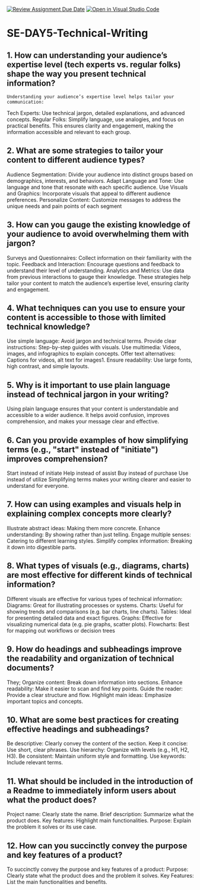 [![Review Assignment Due Date](https://classroom.github.com/assets/deadline-readme-button-22041afd0340ce965d47ae6ef1cefeee28c7c493a6346c4f15d667ab976d596c.svg)](https://classroom.github.com/a/zsAR-pyY)
[![Open in Visual Studio Code](https://classroom.github.com/assets/open-in-vscode-2e0aaae1b6195c2367325f4f02e2d04e9abb55f0b24a779b69b11b9e10269abc.svg)](https://classroom.github.com/online_ide?assignment_repo_id=15708214&assignment_repo_type=AssignmentRepo)
# SE-DAY5-Technical-Writing
## 1. How can understanding your audience’s expertise level (tech experts vs. regular folks) shape the way you present technical information?
    Understanding your audience’s expertise level helps tailor your communication:
Tech Experts: Use technical jargon, detailed explanations, and advanced concepts.
Regular Folks: Simplify language, use analogies, and focus on practical benefits.
This ensures clarity and engagement, making the information accessible and relevant to each group.

## 2. What are some strategies to tailor your content to different audience types?
 Audience Segmentation: Divide your audience into distinct groups based on demographics, interests, and behaviors.
Adapt Language and Tone: Use language and tone that resonate with each specific audience.
Use Visuals and Graphics: Incorporate visuals that appeal to different audience preferences.
Personalize Content: Customize messages to address the unique needs and pain points of each segment

## 3. How can you gauge the existing knowledge of your audience to avoid overwhelming them with jargon?
Surveys and Questionnaires: Collect information on their familiarity with the topic.
Feedback and Interaction: Encourage questions and feedback to understand their level of understanding.
Analytics and Metrics: Use data from previous interactions to gauge their knowledge.
These strategies help tailor your content to match the audience’s expertise level, ensuring clarity and engagement.

## 4. What techniques can you use to ensure your content is accessible to those with limited technical knowledge?
Use simple language: Avoid jargon and technical terms.
Provide clear instructions: Step-by-step guides with visuals.
Use multimedia: Videos, images, and infographics to explain concepts.
Offer text alternatives: Captions for videos, alt text for images1.
Ensure readability: Use large fonts, high contrast, and simple layouts.

## 5. Why is it important to use plain language instead of technical jargon in your writing?
Using plain language ensures that your content is understandable and accessible to a wider audience. It helps avoid confusion, improves comprehension, and makes your message clear and effective.

## 6. Can you provide examples of how simplifying terms (e.g., "start" instead of "initiate") improves comprehension?
Start instead of initiate
Help instead of assist
Buy instead of purchase
Use instead of utilize
Simplifying terms makes your writing clearer and easier to understand for everyone.

## 7. How can using examples and visuals help in explaining complex concepts more clearly?
Illustrate abstract ideas: Making them more concrete.
Enhance understanding: By showing rather than just telling.
Engage multiple senses: Catering to different learning styles.
Simplify complex information: Breaking it down into digestible parts.

## 8. What types of visuals (e.g., diagrams, charts) are most effective for different kinds of technical information?
  Different visuals are effective for various types of technical information:
Diagrams: Great for illustrating processes or systems.
Charts: Useful for showing trends and comparisons (e.g. bar charts, line charts).
Tables: Ideal for presenting detailed data and exact figures.
Graphs: Effective for visualizing numerical data (e.g. pie graphs, scatter plots).
Flowcharts: Best for mapping out workflows or decision trees

## 9. How do headings and subheadings improve the readability and organization of technical documents?
They;
Organize content: Break down information into sections.
Enhance readability: Make it easier to scan and find key points.
Guide the reader: Provide a clear structure and flow.
Highlight main ideas: Emphasize important topics and concepts.

## 10. What are some best practices for creating effective headings and subheadings?
Be descriptive: Clearly convey the content of the section.
Keep it concise: Use short, clear phrases.
Use hierarchy: Organize with levels (e.g., H1, H2, H3).
Be consistent: Maintain uniform style and formatting.
Use keywords: Include relevant terms.

## 11. What should be included in the introduction of a Readme to immediately inform users about what the product does?
Project name: Clearly state the name.
Brief description: Summarize what the product does.
Key features: Highlight main functionalities.
Purpose: Explain the problem it solves or its use case.

## 12. How can you succinctly convey the purpose and key features of a product?
To succinctly convey the purpose and key features of a product:
Purpose: Clearly state what the product does and the problem it solves.
Key Features: List the main functionalities and benefits.
